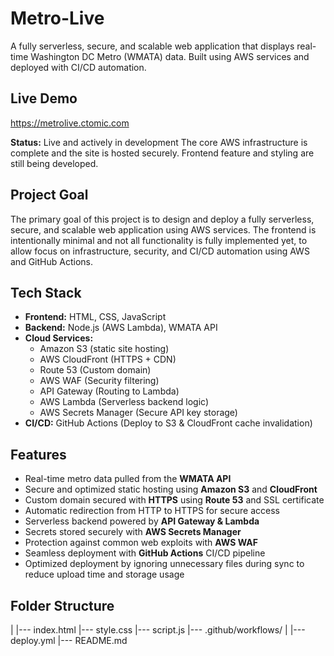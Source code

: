 # Metro-Live

A fully serverless, secure, and scalable web application that displays real-time Washington DC Metro (WMATA) data. Built using AWS services and deployed with CI/CD automation.

## Live Demo
https://metrolive.ctomic.com

**Status:** Live and actively in development
The core AWS infrastructure is complete and the site is hosted securely. Frontend feature and styling are still being developed.

## Project Goal
The primary goal of this project is to design and deploy a fully serverless, secure, and scalable web application using AWS services. The frontend is intentionally minimal and not all functionality is fully implemented yet, to allow focus on infrastructure, security, and CI/CD automation using AWS and GitHub Actions.

## Tech Stack
- **Frontend:** HTML, CSS, JavaScript
- **Backend:** Node.js (AWS Lambda), WMATA API
- **Cloud Services:**
  - Amazon S3 (static site hosting)
  - AWS CloudFront (HTTPS + CDN)
  - Route 53 (Custom domain)
  - AWS WAF (Security filtering)
  - API Gateway (Routing to Lambda)
  - AWS Lambda (Serverless backend logic)
  - AWS Secrets Manager (Secure API key storage)
- **CI/CD:** GitHub Actions (Deploy to S3 & CloudFront cache invalidation)

## Features
- Real-time metro data pulled from the **WMATA API**
- Secure and optimized static hosting using **Amazon S3** and **CloudFront**
- Custom domain secured with **HTTPS** using **Route 53** and SSL certificate
- Automatic redirection from HTTP to HTTPS for secure access
- Serverless backend powered by **API Gateway & Lambda**
- Secrets stored securely with **AWS Secrets Manager**
- Protection against common web exploits with **AWS WAF**
- Seamless deployment with **GitHub Actions** CI/CD pipeline
- Optimized deployment by ignoring unnecessary files during sync to reduce upload time and storage usage

## Folder Structure
|
|--- index.html
|--- style.css
|--- script.js
|--- .github/workflows/
|    |--- deploy.yml
|--- README.md
